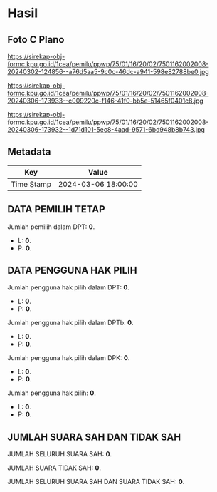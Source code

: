 # Hasil

## Foto C Plano

https://sirekap-obj-formc.kpu.go.id/1cea/pemilu/ppwp/75/01/16/20/02/7501162002008-20240302-124856--a76d5aa5-9c0c-46dc-a941-598e82788be0.jpg

https://sirekap-obj-formc.kpu.go.id/1cea/pemilu/ppwp/75/01/16/20/02/7501162002008-20240306-173933--c009220c-f146-41f0-bb5e-51465f0401c8.jpg

https://sirekap-obj-formc.kpu.go.id/1cea/pemilu/ppwp/75/01/16/20/02/7501162002008-20240306-173932--1d71d101-5ec8-4aad-9571-6bd948b8b743.jpg


## Metadata

| Key        | Value               |
| ---------- | ------------------- |
| Time Stamp | 2024-03-06 18:00:00 |


## DATA PEMILIH TETAP

Jumlah pemilih dalam DPT: **0**.
 * L: **0**.
 * P: **0**.

## DATA PENGGUNA HAK PILIH

Jumlah pengguna hak pilih dalam DPT: **0**.
 * L: **0**.
 * P: **0**.

Jumlah pengguna hak pilih dalam DPTb: **0**.
 * L: **0**.
 * P: **0**.

Jumlah pengguna hak pilih dalam DPK: **0**.
 * L: **0**.
 * P: **0**.

Jumlah pengguna hak pilih: **0**.
 * L: **0**.
 * P: **0**.

## JUMLAH SUARA SAH DAN TIDAK SAH

JUMLAH SELURUH SUARA SAH: **0**.

JUMLAH SUARA TIDAK SAH: **0**.

JUMLAH SELURUH SUARA SAH DAN SUARA TIDAK SAH: **0**.


